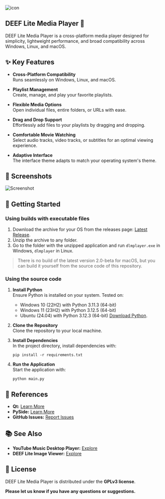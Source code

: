 ![icon](https://github.com/user-attachments/assets/ff7895a1-2e7a-46bd-9f6a-474f3cd0f76d)

## DEEF Lite Media Player 🎥

DEEF Lite Media Player is a cross-platform media player designed for simplicity, lightweight performance, and broad compatibility across Windows, Linux, and macOS. 

## ✨ Key Features
- **Cross-Platform Compatibility**  
  Runs seamlessly on Windows, Linux, and macOS.

- **Playlist Management**  
  Create, manage, and play your favorite playlists.

- **Flexible Media Options**  
  Open individual files, entire folders, or URLs with ease.

- **Drag and Drop Support**  
  Effortlessly add files to your playlists by dragging and dropping.

- **Comfortable Movie Watching**  
  Select audio tracks, video tracks, or subtitles for an optimal viewing experience.

- **Adaptive Interface**  
  The interface theme adapts to match your operating system's theme.

## 📸 Screenshots
![Screenshot](https://github.com/user-attachments/assets/156b07ac-58dd-445b-a503-fc3f1ae0faca)

## 🚀 Getting Started
### Using builds with executable files
1. Download the archive for your OS from the releases page: [Latest Release](https://github.com/deeffest/DEEF-Lite-Media-Player/releases/latest).
2. Unzip the archive to any folder.
3. Go to the folder with the unzipped application and run `dlmplayer.exe` in Windows, `dlmplayer` in Linux.
> There is no build of the latest version 2.0-beta for macOS, but you can build it yourself from the source code of this repository.

### Using the source code
1. **Install Python**  
   Ensure Python is installed on your system. Tested on:
   - Windows 10 (22H2) with Python 3.11.3 (64-bit)
   - Windows 11 (23H2) with Python 3.12.5 (64-bit)
   - Ubuntu (24.04) with Python 3.12.3 (64-bit) 
   [Download Python](https://www.python.org/downloads/).

2. **Clone the Repository**  
   Clone the repository to your local machine.

3. **Install Dependencies**  
   In the project directory, install dependencies with:
   ```
   pip install -r requirements.txt
   ```

4. **Run the Application**  
   Start the application with:
   ```
   python main.py
   ```

## 🔗 References
- **Qt:** [Learn More](https://www.qt.io/)
- **PySide:** [Learn More](https://www.qt.io/qt-for-python)
- **GitHub Issues:** [Report Issues](https://github.com/deeffest/DEEF-Lite-Media-Player/issues/new/choose)

## 📚 See Also
- **YouTube Music Desktop Player:** [Explore](https://github.com/deeffest/Youtube-Music-Desktop-Player)
- **DEEF Lite Image Viewer:** [Explore](https://github.com/deeffest/DEEF-Lite-Image-Viewer)

## 📜 License
DEEF Lite Media Player is distributed under the **GPLv3 license**.

**Please let us know if you have any questions or suggestions.**